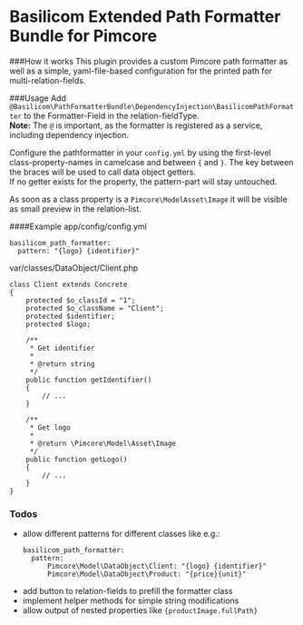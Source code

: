 # Basilicom Extended Path Formatter Bundle for Pimcore

###How it works
This plugin provides a custom Pimcore path formatter as well as a simple, yaml-file-based configuration for the printed path for multi-relation-fields.  

###Usage
Add ``@Basilicom\PathFormatterBundle\DependencyInjection\BasilicomPathFormatter`` to the Formatter-Field in the relation-fieldType.  
**Note:** The ``@`` is important, as the formatter is registered as a service, including dependency injection.

Configure the pathformatter in your ``config.yml`` by using the first-level class-property-names in camelcase and between ``{`` and ``}``. The key between the braces will be used to call data object getters.  
If no getter exists for the property, the pattern-part will stay untouched.

As soon as a class property is a ``Pimcore\ModelAsset\Image`` it will be visible as small preview in the relation-list.

####Example
app/config/config.yml
```
basilicom_path_formatter:
  pattern: "{logo} {identifier}"
```

var/classes/DataObject/Client.php
```
class Client extends Concrete
{
    protected $o_classId = "1";
    protected $o_className = "Client";
    protected $identifier;
    protected $logo;
    
    /**
     * Get identifier
     *
     * @return string
     */
    public function getIdentifier()
    {
        // ...
    }
    
    /**
     * Get logo
     *
     * @return \Pimcore\Model\Asset\Image
     */
    public function getLogo()
    {
        // ...
    }
}
```

### Todos
- allow different patterns for different classes like e.g.:
  ```
  basilicom_path_formatter:
    pattern: 
        Pimcore\Model\DataObject\Client: "{logo} {identifier}"
        Pimcore\Model\DataObject\Product: "{price}{unit}"
  ```
- add button to relation-fields to prefill the formatter class
- implement helper methods for simple string modifications
- allow output of nested properties like ``{productImage.fullPath}``
